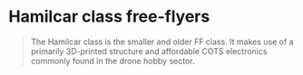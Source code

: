 # Hamilcar class free-flyers

> The Hamilcar class is the smaller and older FF class. It makes use of a primarily 3D-printed structure and affordable COTS electronics commonly found in the drone hobby sector.
